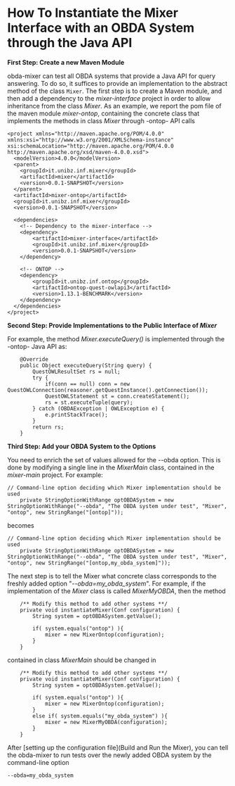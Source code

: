 # How To Instantiate the Mixer Interface with an OBDA System through the Java API

**First Step: Create a new Maven Module**

obda-mixer can test all OBDA systems that provide a Java API for query answering. To do so, it suffices to provide an implementation to the abstract method of the class `Mixer`. The first step is to create a Maven module, and then add a dependency to the _mixer-interface_ project in order to allow inheritance from the class _Mixer_. As an example, we report the pom file of the maven module _mixer-ontop_, containing the concrete class that implements the methods in class _Mixer_ through -ontop- API calls

~~~~~~~~
<project xmlns="http://maven.apache.org/POM/4.0.0" xmlns:xsi="http://www.w3.org/2001/XMLSchema-instance" xsi:schemaLocation="http://maven.apache.org/POM/4.0.0 http://maven.apache.org/xsd/maven-4.0.0.xsd">
  <modelVersion>4.0.0</modelVersion>
  <parent>
    <groupId>it.unibz.inf.mixer</groupId>
    <artifactId>mixer</artifactId>
    <version>0.0.1-SNAPSHOT</version>
  </parent>
  <artifactId>mixer-ontop</artifactId>
  <groupId>it.unibz.inf.mixer</groupId>	
  <version>0.0.1-SNAPSHOT</version>
  
  <dependencies>
	<!-- Dependency to the mixer-interface -->
	<dependency>
  		<artifactId>mixer-interface</artifactId>
  		<groupId>it.unibz.inf.mixer</groupId>
  		<version>0.0.1-SNAPSHOT</version>
  	</dependency>
  	
  	<!-- ONTOP -->
	<dependency>
		<groupId>it.unibz.inf.ontop</groupId>
		<artifactId>ontop-quest-owlapi3</artifactId>
		<version>1.13.1-BENCHMARK</version>
	</dependency>
  </dependencies>
</project>
~~~~~~~~

**Second Step: Provide Implementations to the Public Interface of _Mixer_**

For example, the method _Mixer.executeQuery()_ is implemented through the -ontop- Java API as:

~~~~~~~
	@Override
	public Object executeQuery(String query) {
		QuestOWLResultSet rs = null;
		try {
			if(conn == null) conn = new QuestOWLConnection(reasoner.getQuestInstance().getConnection());
			QuestOWLStatement st = conn.createStatement();
			rs = st.executeTuple(query);			
		} catch (OBDAException | OWLException e) {
			e.printStackTrace();
		} 
		return rs;
	}
~~~~~~~

**Third Step: Add your OBDA System to the Options**

You need to enrich the set of values allowed for the --obda option. This is done by modifying a single line in the _MixerMain_ class, contained in the _mixer-main_ project. For example:

~~~~~~~~~~~~~~
// Command-line option deciding which Mixer implementation should be used
	private StringOptionWithRange optOBDASystem = new StringOptionWithRange("--obda", "The OBDA system under test", "Mixer", "ontop", new StringRange("[ontop]"));
~~~~~~~~~~~~~~

becomes

~~~~~~~~~~~~~~~~~~
// Command-line option deciding which Mixer implementation should be used
	private StringOptionWithRange optOBDASystem = new StringOptionWithRange("--obda", "The OBDA system under test", "Mixer", "ontop", new StringRange("[ontop,my_obda_system]"));
~~~~~~~~~~~~~~~~~~

The next step is to tell the Mixer what concrete class corresponds to the freshly added option "_--obda=my_obda_system_". For example, if the implementation of the _Mixer_ class is called _MixerMyOBDA_, then the method

~~~~~~~~~~~~
	/** Modify this method to add other systems **/
	private void instantiateMixer(Conf configuration) {
		String system = optOBDASystem.getValue();
		
		if( system.equals("ontop") ){
			mixer = new MixerOntop(configuration);
		}		
	}
~~~~~~~~~~~~

contained in class _MixerMain_ should be changed in

~~~~~~~~~~~~
	/** Modify this method to add other systems **/
	private void instantiateMixer(Conf configuration) {
		String system = optOBDASystem.getValue();
		
		if( system.equals("ontop") ){
			mixer = new MixerOntop(configuration);
		}
		else if( system.equals("my_obda_system") ){
			mixer = new MixerMyOBDA(configuration);
		}
	}
~~~~~~~~~~~~

After [setting up the configuration file](Build and Run the Mixer), you can tell the obda-mixer to run tests over the newly added OBDA system by the command-line option

~~~~~~
--obda=my_obda_system
~~~~~~ 
